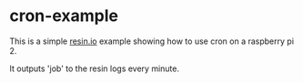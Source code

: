 # cron-example

This is a simple [resin.io][resin] example showing how to use cron on a
raspberry pi 2.

It outputs 'job' to the resin logs every minute.

[resin]:https://resin.io
